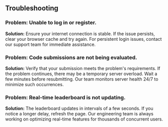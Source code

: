 ## **Troubleshooting**

### **Problem: Unable to log in or register.**

**Solution:** Ensure your internet connection is stable. If the issue persists, clear your browser cache and try again. For persistent login issues, contact our support team for immediate assistance.

### **Problem: Code submissions are not being evaluated.**

**Solution:** Verify that your submission meets the problem's requirements. If the problem continues, there may be a temporary server overload. Wait a few minutes before resubmitting. Our team monitors server health 24/7 to minimize such occurrences.

### **Problem: Real-time leaderboard is not updating.**

**Solution:** The leaderboard updates in intervals of a few seconds. If you notice a longer delay, refresh the page. Our engineering team is always working on optimizing real-time features for thousands of concurrent users.